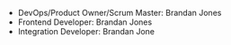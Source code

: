 

- DevOps/Product Owner/Scrum Master: Brandan Jones  
- Frontend Developer: Brandan Jones  
- Integration Developer: Brandan Jone
